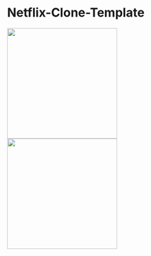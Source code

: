 # Netflix-Clone-Template

<div class="row">
  <img src="https://i.ibb.co/T1t2wC1/image2.jpg" width="256"> 
  <img src="https://i.ibb.co/PwMzrvJ/inage1.jpg" width="256"> 
</div>

